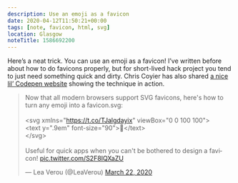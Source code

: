 ```yaml
---
description: Use an emoji as a favicon
date: 2020-04-12T11:50:21+00:00
tags: [note, favicon, html, svg]
location: Glasgow
noteTitle: 1586692200
---
```

Here’s a neat trick. You can use an emoji as a favicon! I’ve written before about how to do favicons properly, but for short-lived hack project you tend to just need something quick and dirty. Chris Coyier has also shared [a nice lil’ Codepen website](https://000458870.codepen.website/) showing the technique in action.

<blockquote class="twitter-tweet"><p lang="en" dir="ltr">Now that all modern browsers support SVG favicons, here&#39;s how to turn any emoji into a favicon.svg:<br><br>&lt;svg xmlns=&quot;<a href="https://t.co/TJalgdayix">https://t.co/TJalgdayix</a>&quot; viewBox=&quot;0 0 100 100&quot;&gt;<br>&lt;text y=&quot;.9em&quot; font-size=&quot;90&quot;&gt;💩&lt;/text&gt;<br>&lt;/svg&gt;<br><br>Useful for quick apps when you can&#39;t be bothered to design a favicon! <a href="https://t.co/S2F8IQXaZU">pic.twitter.com/S2F8IQXaZU</a></p>&mdash; Lea Verou (@LeaVerou) <a href="https://twitter.com/LeaVerou/status/1241619866475474946?ref_src=twsrc%5Etfw">March 22, 2020</a></blockquote> <script async src="https://platform.twitter.com/widgets.js" charset="utf-8"></script>
